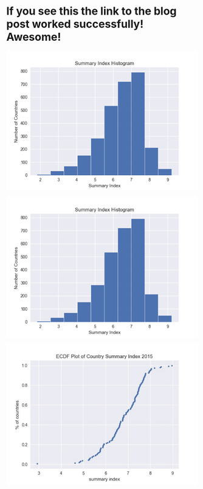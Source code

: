 
# If you see this the link to the blog post worked successfully! Awesome!

<script src="https://gist.github.com/JohnDeJesus22/938cbe1de15792d2304925753929f394.js"></script>

![](https://github.com/JohnDeJesus22/John-DeJesus/blob/master/images/ecdfbloghist.png)

![](/images/ecdfbloghist.png)

![](/ecdf/images/ecdfplot.jpg)
